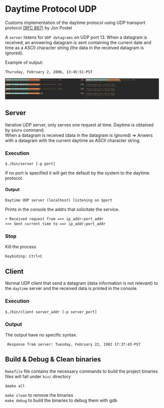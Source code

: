 # Daytime Protocol UDP
Customs implementation of the daytime protocol using UDP transport protocol [(RFC 867)](https://datatracker.ietf.org/doc/html/rfc867) by Jon Postel

A `server` listens for `UDP datagrams` on UDP port 13.  When a datagram is received, an answering datagram is sent containing the current date and time as a ASCII character string (the data in the received datagram is ignored).

Example of output:
```
Thursday, February 2, 2006, 13:45:51-PST
```

![Capture of the project running](img/cap.png "Project running")

## Server
Iterative UDP server, only serves one request at time. Daytime is obtained by `$date` command.  
When a datagram is received (data in the datagram is ignored) => Anwers with a datagram with the current daytime as ASCII character string.

### Execution
```
$./bin/server [-p port]
```
If no port is specified it will get the default by the system to the daytime protocol.

#### Output
```
Daytime UDP server (localhost) listening on $port 
```
Prints in the console the addrs that solicitate the service.
```
> Received request from ==> ip_addr:port_addr
>>> Sent current time to ==> ip_addr:port_addr
```

### Stop
Kill the process
```
Keybiding: Ctrl+C
```

## Client
Normal UDP client that send a datagram (data information is not relevant) to the `daytime` server and the received data is printed in the console.

### Execution
```
$./bin/client server_addr [-p server_port]
```

### Output
The output have no specific syntax.
```
 Response from server: Tuesday, February 22, 1982 17:37:43-PST
```

## Build & Debug & Clean binaries
`Makefile` file contains the necessary commands to build the project binaries files will fall under `bin/` directory
```
$make all
```
`make clean` to remove the binaries  
`make debug` to build the binaries to debug them with gdb
